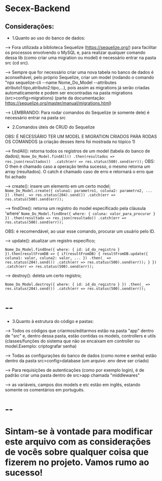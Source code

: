 # Secex-Backend

## Considerações:

- 1.Quanto ao uso do banco de dados: 

--> Fora utilizada a biblioteca Sequelize (https://sequelize.org/) para facilitar os processos envolvendo o MySQL e, para realizar qualquer comando dessa lib (como criar uma migration ou model) é necessário entrar na pasta src (cd src).

--> Sempre que for necessário criar uma nova tabela no banco de dados é aconselhável, pelo próprio Sequelize, criar um model (rodando o comando "npx sequelize-cli --name Nome_Do_Model --attributes atributo1:tipo,atributo2:tipo,...), pois assim as migrations já serão criadas automaticamente e podem ser encontradas na pasta migrations (src>config>migrations) (parte da documentação: https://sequelize.org/master/manual/migrations.html)

--> LEMBRANDO: Para rodar comandos do Sequelize (e somente dele) é necessário entrar na pasta src 

- 2.Comandos úteis de CRUD do Sequelize

OBS: É NECESSÁRIO TER UM MODEL E MIGRATION CRIADOS PARA RODAS OS COMANDOS (a criação desses itens foi mostrada no tópico 1)

--> findAll(): retorna todos os registros de um model (tabela do banco de dados); 
  ``Nome_Do_Model.findAll()
            .then(resultados => res.json(resultados)) 
            .catch(err => res.status(500).send(err));``
   OBS: O then é chamado caso a operação tenha sucesso, o mesmo retorna um array (resultados). O catch é chamado caso de erro e retornará o erro que foi achado
   
--> create(): insere um elemento em um certo model;
  ``Nome_Do_Model.create({ coluna1: parametro1, coluna2: parametro2, ... })
            .then(_ => res.status(204).send())
            .catch(err => res.status(500).send(err));``

--> findOne(): retorna um registro do model especificado pela cláusula 'where'
  ``Nome_Do_Model.findOne({
                where: {
                    coluna: valor_para_procurar
                }
            })
                .then(resultado => res.json(resultado))
                .catch(err => res.status(500).send(err));``
  
  OBS: é recomendável, ao usar esse comando, procurar um usuário pelo ID.
 
 -->  update(): atualizar um registro específico;
 
  ``Nome_Do_Model.findOne({
            where: {
                id: id_do_registro
            }
        }).then(resultFromDB => {
            if(resultFromDB)
            {
                resultFromDB.update({
                    coluna1: valor,
                    coluna2: valor,
                    ...
                })
                .then(_ => res.status(204).send())
                .catch(err => res.status(500).send(err));
            }
        })
        .catch(err => res.status(500).send(err));``
 
 --> destroy(): deleta um certo registro;
 
  ``Nome_Do_Model.destroy({
            where: { id: id_do_registro }
        })
            .then(_ => res.status(204).send())
            .catch(err => res.status(500).send(err));``
 
# --

- 3.Quanto à estrutura do código e pastas:

--> Todos os códigos que criarmos/editarmos estão na pasta "app" dentro de "src" e, dentro dessa pasta, estão contidas os models, controllers e utils (classes/funções do sistema que não se encaixam em controller ou model.Exemplo: criptografar senha)

--> Todas as configurações do banco de dados (como nome e senha) estão dentro da pasta src>config>database (um arquivo .env deve ser criado)

--> Para requisições de autenticações (como por exemplo login), é de padrão criar uma pasta dentro de src>app chamada "middlewares"

--> as variáveis, campos dos models e etc estão em inglês, estando somente os comentários em português.

# --

# Sintam-se à vontade para modificar este arquivo com as considerações de vocês sobre qualquer coisa que fizerem no projeto. Vamos rumo ao sucesso!
